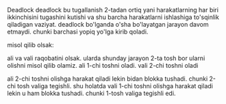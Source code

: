 Deadlock
deadlock bu tugallanish 2-tadan ortiq yani harakatlarning
har biri ikkinchisini tugashini kutishi va shu barcha harakatlarni 
ishlashiga to'sqinlik qiladigan vaziyat.
deadlock bo'lganda o'sha bo'layatgan jarayon davom etmaydi.
chunki barchasi yopiq yo'lga kirib qoladi.

misol qilib olsak:

ali va vali raqobatini olsak. ularda shunday jarayon 
2-ta tosh bor ularni olishni misol qilib olamiz.
ali 1-chi toshni oladi. 
vali 2-chi toshni oladi

ali 2-chi toshni olishga harakat qiladi lekin
bidan blokka tushadi. chunki 2-chi tosh valiga tegishli.
shu holatda vali 1-chi toshni olishga harakat qiladi lekin 
u ham blokka tushadi. chunki 1-tosh valiga tegishli edi.

